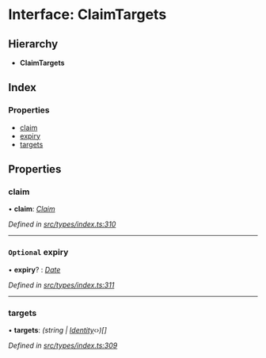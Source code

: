 # Interface: ClaimTargets

## Hierarchy

* **ClaimTargets**

## Index

### Properties

* [claim](_src_types_index_.claimtargets.md#claim)
* [expiry](_src_types_index_.claimtargets.md#optional-expiry)
* [targets](_src_types_index_.claimtargets.md#targets)

## Properties

###  claim

• **claim**: *[Claim](../modules/_src_types_index_.md#claim)*

*Defined in [src/types/index.ts:310](https://github.com/PolymathNetwork/polymesh-sdk/blob/2aa4a44/src/types/index.ts#L310)*

___

### `Optional` expiry

• **expiry**? : *[Date](../enums/_src_types_index_.transactionargumenttype.md#date)*

*Defined in [src/types/index.ts:311](https://github.com/PolymathNetwork/polymesh-sdk/blob/2aa4a44/src/types/index.ts#L311)*

___

###  targets

• **targets**: *(string | [Identity](../classes/_src_api_entities_identity_index_.identity.md)‹›)[]*

*Defined in [src/types/index.ts:309](https://github.com/PolymathNetwork/polymesh-sdk/blob/2aa4a44/src/types/index.ts#L309)*
